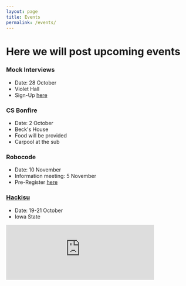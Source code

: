 ```yaml
---
layout: page
title: Events
permalink: /events/
---
```


# Here we will post upcoming events

### Mock Interviews
- Date: 28 October
- Violet Hall
- Sign-Up [here][interview]

### CS Bonfire
- Date: 2 October 
- Beck's House
- Food will be provided
- Carpool at the sub

### Robocode 
- Date: 10 November
- Information meeting: 5 November 
- Pre-Register [here][prereg]

### [Hackisu][HI]
- Date: 19-21 October
- Iowa State






<iframe src="https://calendar.google.com/calendar/embed?src=acm%40truman.edu&ctz=America%2FChicago" style="border: 0" width="80%" height="auto" frameborder="0" scrolling="no"></iframe>




   

[HT]: /acm/hacktruman/index.html
[HI]: https://hackisu.org
[SH]: https://hackathon.mst.edu
[RT]: https://www.eventbrite.com/e/shamhacks-2018-tickets-39820147132
[BI]: https://bsidesiowa.com
[HUI]: https://bigdata.uiowa.edu/
[TH]: http://tigerhacks.missouri.edu/
[interview]: https://docs.google.com/spreadsheets/d/1FiJR25jzb8O0iBQsuOHvjy3qT0Tc6RAPPldPe47iPAA/edit#gid=0
[prereg]: https://docs.google.com/forms/d/e/1FAIpQLSchsn5GW4XCcQAdmWlcy_RlRr8HXViZeXF0hDagANh5dkHEhQ/viewform